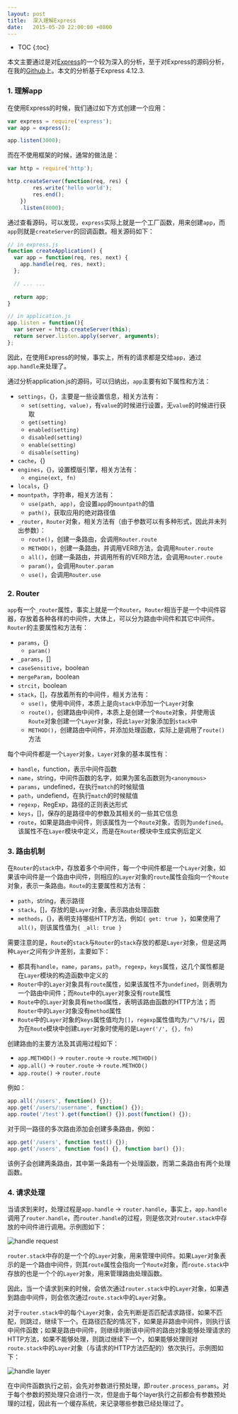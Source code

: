 ```yaml
---
layout: post
title:  深入理解Express
date:   2015-05-20 22:00:00 +0800
---
```


* TOC
{:toc}

本文主要通过是对[Express](http://expressjs.com/)的一个较为深入的分析，至于对Express的源码分析，在我的[Github](https://github.com/syaning/understanding-express)上。本文的分析基于Express 4.12.3.

### 1. 理解app

在使用Express的时候，我们通过如下方式创建一个应用：

```javascript
var express = require('express');
var app = express();

app.listen(3000);
```

而在不使用框架的时候，通常的做法是：

```javascript
var http = require('http');

http.createServer(function(req, res) {
        res.write('hello world');
        res.end();
    })
    .listen(8000);
```

通过查看源码，可以发现，`express`实际上就是一个工厂函数，用来创建`app`，而`app`则就是`createServer`的回调函数。相关源码如下：

```javascript
// in express.js
function createApplication() {
  var app = function(req, res, next) {
    app.handle(req, res, next);
  };

  // ... ...
  
  return app;
}

// in application.js
app.listen = function(){
  var server = http.createServer(this);
  return server.listen.apply(server, arguments);
};
```

因此，在使用Express的时候，事实上，所有的请求都是交给`app`，通过`app.handle`来处理了。

通过分析application.js的源码，可以归纳出，`app`主要有如下属性和方法：

- `settings`，{}，主要是一些设置信息，相关方法有：
    - `set(setting, value)`，有`value`的时候进行设置，无`value`的时候进行获取
    - `get(setting)`
    - `enabled(setting)`
    - `disabled(setting)`
    - `enable(setting)`
    - `disable(setting)`
- `cache`，{}
- `engines`，{}，设置模版引擎，相关方法有：
    - `engine(ext, fn)`
- `locals`，{}
- `mountpath`，字符串，相关方法有：
    - `use(path, app)`，会设置`app`的`mountpath`的值
    - `path()`，获取应用的绝对路径值
- `_router`，`Router`对象，相关方法有（由于参数可以有多种形式，因此并未列出参数）：
    - `route()`，创建一条路由，会调用`Router.route`
    - `METHOD()`，创建一条路由，并调用VERB方法，会调用`Router.route`
    - `all()`，创建一条路由，并调用所有的VERB方法，会调用`Router.route`
    - `param()`，会调用`Router.param`
    - `use()`，会调用`Router.use`

### 2. Router

`app`有一个`_router`属性，事实上就是一个`Router`。`Router`相当于是一个中间件容器，存放着各种各样的中间件，大体上，可以分为路由中间件和其它中间件。`Router`的主要属性和方法有：

- `params`，{}
    - `param()`
- `_params`，[]
- `caseSensitive`，boolean
- `mergeParam`，boolean
- `strcit`，boolean
- `stack`，[]，存放着所有的中间件，相关方法有：
    - `use()`，使用中间件，本质上是向`stack`中添加一个`Layer`对象
    - `route()`，创建路由中间件，本质上是创建一个`Route`对象，并使用该`Route`对象创建一个`Layer`对象，将此`layer`对象添加到`stack`中
    - `METHOD()`，创建路由中间件，并添加处理函数，实际上是调用了`route()`方法

每个中间件都是一个`Layer`对象，`Layer`对象的基本属性有：

- `handle`，function，表示中间件函数
- `name`，string，中间件函数的名字，如果为匿名函数则为`<anonymous>`
- `params`，undefined，在执行`match`的时候赋值
- `path`，undefiend，在执行`match`的时候赋值
- `regexp`，RegExp，路径的正则表达形式
- `keys`，[]，保存的是路径中的参数及其相关的一些其它信息
- `route`，如果是路由中间件，则该属性为一个`Route`对象，否则为`undefined`。该属性不在`Layer`模块中定义，而是在`Router`模块中生成实例后定义

### 3. 路由机制

在`Router`的`stack`中，存放着多个中间件，每一个中间件都是一个`Layer`对象，如果该中间件是一个路由中间件，则相应的`Layer`对象的`route`属性会指向一个`Route`对象，表示一条路由。`Route`的主要属性和方法有：

- `path`，string，表示路径
- `stack`，[]，存放的是`Layer`对象，表示路由处理函数
- `methods`，{}，表明支持哪些HTTP方法，例如`{ get: true }`，如果使用了`all()`，则该属性值为`{ _all: true }`

需要注意的是，`Route`的`stack`与`Router`的`stack`存放的都是`Layer`对象，但是这两种`Layer`之间有少许差别，主要如下：

- 都具有`handle`，`name`，`params`，`path`，`regexp`，`keys`属性，这几个属性都是在`Layer`模块的构造函数中定义的
- `Router`中的`Layer`对象具有`route`属性，如果该属性不为`undefined`，则表明为一个路由中间件；而`Route`中的`Layer`对象没有`route`属性
- `Route`中的`Layer`对象具有`method`属性，表明该路由函数的HTTP方法；而`Router`中的`Layer`对象没有`method`属性
- `Route`中的`Layer`对象的`keys`属性值均为`[]`，`regexp`属性值均为`/^\/?$/i`，因为在`Route`模块中创建`Layer`对象时使用的是`Layer('/', {}, fn)`

创建路由的主要方法及其调用过程如下：

- `app.METHOD()` → `router.route` → `route.METHOD()`
- `app.all()` → `router.route` → `route.METHOD()`
- `app.route()` → `router.route`

例如：

```javascript
app.all('/users', function() {});
app.get('/users/:username', function() {});
app.route('/test').get(function() {}).post(function() {});
```

对于同一路径的多次路由添加会创建多条路由，例如：

```javascript
app.get('/users', function test() {});
app.get('/users', function foo() {}, function bar() {});
```

该例子会创建两条路由，其中第一条路有一个处理函数，而第二条路由有两个处理函数。

### 4. 请求处理

当请求到来时，处理过程是`app.handle` → `router.handle`，事实上，`app.handle`调用了`router.handle`，而`router.handle`的过程，则是依次对`router.stack`中存放的中间件进行调用。示例图如下：

![handle request]({{site.baseurl}}/images/2015-05-20-handle.png)

`router.stack`中存的是一个个的`Layer`对象，用来管理中间件。如果`Layer`对象表示的是一个路由中间件，则其`route`属性会指向一个`Route`对象，而`route.stack`中存放的也是一个个的`Layer`对象，用来管理路由处理函数。

因此，当一个请求到来的时候，会依次通过`router.stack`中的`Layer`对象，如果遇到路由中间件，则会依次通过`route.stack`中的`Layer`对象。

对于`router.stack`中的每个`Layer`对象，会先判断是否匹配请求路径，如果不匹配，则跳过，继续下一个。在路径匹配的情况下，如果是非路由中间件，则执行该中间件函数；如果是路由中间件，则继续判断该中间件的路由对象能够处理请求的HTTP方法，如果不能够处理，则跳过继续下一个，如果能够处理则对`route.stack`中的`Layer`对象（与请求的HTTP方法匹配的）依次执行。示例图如下：

![handle layer]({{site.baseurl}}/images/2015-05-20-handle-layer.png)

在中间件函数执行之前，会先对参数进行预处理，即`router.process_params`。对于每个参数的预处理只会进行一次，但是由于每个layer执行之前都会有参数预处理的过程，因此有一个缓存系统，来记录哪些参数已经处理过了。